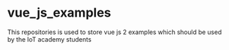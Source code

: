 # vue_js_examples
This repositories is used to store vue js 2 examples which should be used by the IoT academy students

